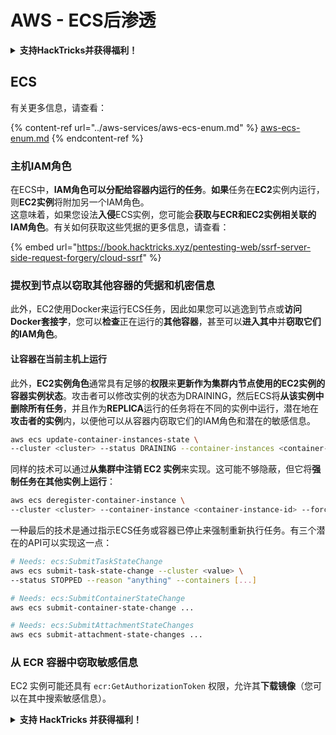 # AWS - ECS后渗透

<details>

<summary><strong>支持HackTricks并获得福利！</strong></summary>

* 如果您想在HackTricks中看到您的公司广告，或者如果您想访问PEASS的最新版本或下载PDF版的HackTricks，请查看[**SUBSCRIPTION PLANS**](https://github.com/sponsors/carlospolop)！
* 获取[**官方PEASS和HackTricks周边产品**](https://peass.creator-spring.com)
* 发现[**PEASS家族**](https://opensea.io/collection/the-peass-family)，我们的独家[**NFTs**](https://opensea.io/collection/the-peass-family)收藏品
* **加入** 💬 [**Discord群组**](https://discord.gg/hRep4RUj7f) 或 [**Telegram群组**](https://t.me/peass) 或 **关注**我在**Twitter**上的🐦 [**@carlospolopm**](https://twitter.com/carlospolopm)**。**
* **通过向** [**HackTricks**](https://github.com/carlospolop/hacktricks) **和** [**HackTricks Cloud**](https://github.com/carlospolop/hacktricks-cloud) **github仓库提交PR来分享您的黑客技巧。**

</details>

## ECS

有关更多信息，请查看：

{% content-ref url="../aws-services/aws-ecs-enum.md" %}
[aws-ecs-enum.md](../aws-services/aws-ecs-enum.md)
{% endcontent-ref %}

### 主机IAM角色

在ECS中，**IAM角色可以分配给容器内运行的任务**。**如果**任务在**EC2**实例内运行，则**EC2实例**将附加另一个IAM角色。\
这意味着，如果您设法**入侵**ECS实例，您可能会**获取与ECR和EC2实例相关联的IAM角色**。有关如何获取这些凭据的更多信息，请查看：

{% embed url="https://book.hacktricks.xyz/pentesting-web/ssrf-server-side-request-forgery/cloud-ssrf" %}

### 提权到节点以窃取其他容器的凭据和机密信息

此外，EC2使用Docker来运行ECS任务，因此如果您可以逃逸到节点或**访问Docker套接字**，您可以**检查**正在运行的**其他容器**，甚至可以**进入其中**并**窃取它们的IAM角色**。

#### 让容器在当前主机上运行

此外，**EC2实例角色**通常具有足够的**权限**来**更新作为集群内节点使用的EC2实例的容器实例状态**。攻击者可以修改实例的状态为DRAINING，然后ECS将**从该实例中删除所有任务**，并且作为**REPLICA**运行的任务将在不同的实例中运行，潜在地在**攻击者的实例**内，以便他可以从容器内窃取它们的IAM角色和潜在的敏感信息。
```bash
aws ecs update-container-instances-state \
--cluster <cluster> --status DRAINING --container-instances <container-instance-id>
```
同样的技术可以通过**从集群中注销 EC2 实例**来实现。这可能不够隐蔽，但它将**强制任务在其他实例上运行**：
```bash
aws ecs deregister-container-instance \
--cluster <cluster> --container-instance <container-instance-id> --force
```
一种最后的技术是通过指示ECS任务或容器已停止来强制重新执行任务。有三个潜在的API可以实现这一点：
```bash
# Needs: ecs:SubmitTaskStateChange
aws ecs submit-task-state-change --cluster <value> \
--status STOPPED --reason "anything" --containers [...]

# Needs: ecs:SubmitContainerStateChange
aws ecs submit-container-state-change ...

# Needs: ecs:SubmitAttachmentStateChanges
aws ecs submit-attachment-state-changes ...
```
### 从 ECR 容器中窃取敏感信息

EC2 实例可能还具有 `ecr:GetAuthorizationToken` 权限，允许其**下载镜像**（您可以在其中搜索敏感信息）。

<details>

<summary><strong>支持 HackTricks 并获得福利！</strong></summary>

* 如果您想在 HackTricks 中看到您的**公司广告**，或者如果您想访问**PEASS 的最新版本或下载 PDF 格式的 HackTricks**，请查看[**订阅计划**](https://github.com/sponsors/carlospolop)！
* 获取[**官方 PEASS 和 HackTricks 商品**](https://peass.creator-spring.com)
* 发现[**PEASS 家族**](https://opensea.io/collection/the-peass-family)，我们的独家[**NFT**](https://opensea.io/collection/the-peass-family)收藏品
* **加入** 💬 [**Discord 群组**](https://discord.gg/hRep4RUj7f) 或 [**Telegram 群组**](https://t.me/peass) 或 **关注**我的 **Twitter** 🐦 [**@carlospolopm**](https://twitter.com/carlospolopm)**。**
* **通过向** [**HackTricks**](https://github.com/carlospolop/hacktricks) **和** [**HackTricks Cloud**](https://github.com/carlospolop/hacktricks-cloud) **github 仓库提交 PR 来分享您的黑客技巧。**

</details>
